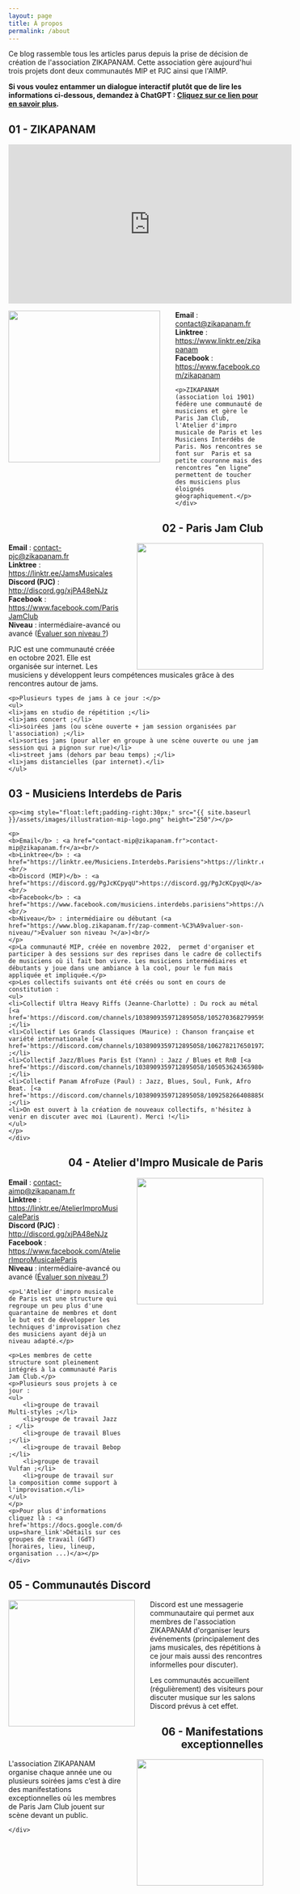 ```yaml
---
layout: page
title: À propos 
permalink: /about
---
```


<p>Ce blog rassemble tous les articles parus depuis la prise de décision de création de l'association ZIKAPANAM. Cette association gère aujourd'hui trois projets dont deux communautés MIP et PJC ainsi que l'AIMP.
</p>
<p><b>Si vous voulez entammer un dialogue interactif plutôt que de lire les informations ci-dessous, demandez à ChatGPT : <a href="{{ site.baseurl }}/ia-prompt">Cliquez sur ce lien pour en savoir plus</a>.</b></p>
<section class="about">
    <div class="section-title">
        <h2 style="text-align:left"><span>01 - ZIKAPANAM</span></h2>
    </div>
    <div class="article-post">
        <div style="text-align:center">
          <p><iframe width="560" height="315" src="https://www.youtube.com/embed/T9djMv31qE0" title="YouTube video player" frameborder="0" allow="acc
          elerometer; autoplay; clipboard-write; encrypted-media; gyroscope; picture-in-picture; web-share" allowfullscreen></iframe></p>
        </div>
	<p><img style="float:left;padding-right:30px;" src="{{ site.baseurl }}/assets/images/illustration-zikapanam-logo.png" height="300"/></p>
	<p>
	<b>Email</b> : <a href="contact@zikapanam.fr">contact@zikapanam.fr</a><br/>
	<b>Linktree</b> : <a href="https://www.linktr.ee/zikapanam">https://www.linktr.ee/zikapanam</a><br/>
	<b>Facebook</b> : <a href="https://www.facebook.com/zikapanam">https://www.facebook.com/zikapanam</a><br/>
	</p>

	<p>ZIKAPANAM (association loi 1901) fédère une communauté de musiciens et gère le Paris Jam Club, l'Atelier d'impro musicale de Paris et les Musiciens Interdébs de Paris. Nos rencontres se font sur  Paris et sa petite couronne mais des rencontres “en ligne” permettent de toucher des musiciens plus éloignés géographiquement.</p>
    </div>
</section>
<section class="about">
    <div class="section-title">
	<h2 style="text-align:right"><span>02 - Paris Jam Club</span></h2>
    </div>
    <div class="article-post">
	<p><img style="float:right;padding-left:30px;" src="{{ site.baseurl }}/assets/images/illustration-pjc-logo.png" height="250"/></p>
	<p>
	<b>Email</b> : <a href="contact-pjc@zikapanam.fr">contact-pjc@zikapanam.fr</a><br/>
	<b>Linktree</b> : <a href="https://linktr.ee/JamsMusicales">https://linktr.ee/JamsMusicales</a><br/>
	<b>Discord (PJC)</b> : <a href="http://discord.gg/xjPA48eNJz">http://discord.gg/xjPA48eNJz</a><br/>
	<b>Facebook</b> : <a href="https://www.facebook.com/ParisJamClub">https://www.facebook.com/ParisJamClub</a><br/>
	<b>Niveau</b> : intermédiaire-avancé ou avancé (<a href="https://www.blog.zikapanam.fr/zap-comment-%C3%A9valuer-son-niveau/">Évaluer son niveau ?</a>)<br/>
	</p>
	<p>PJC est une communauté créée en octobre 2021. Elle est organisée sur internet. Les musiciens y développent leurs compétences musicales grâce  à des rencontres autour de jams.</p>

	<p>Plusieurs types de jams à ce jour :</p>
	<ul>
	<li>jams en studio de répétition ;</li>
	<li>jams concert ;</li>
	<li>soirées jams (ou scène ouverte + jam session organisées par l'association) ;</li>
	<li>sorties jams (pour aller en groupe à une scène ouverte ou une jam session qui a pignon sur rue)</li>
	<li>street jams (dehors par beau temps) ;</li>
	<li>jams distancielles (par internet).</li>
	</ul>
   </div>
</section>
<section class="about">
    <div class="section-title" >
	<h2 style="text-align:left"><span>03 - Musiciens Interdebs de Paris</span></h2>
    </div>
    <div class="article-post">

	<p><img style="float:left;padding-right:30px;" src="{{ site.baseurl }}/assets/images/illustration-mip-logo.png" height="250"/></p>

	<p>
	<b>Email</b> : <a href="contact-mip@zikapanam.fr">contact-mip@zikapanam.fr</a><br/>
	<b>Linktree</b> : <a href="https://linktr.ee/Musiciens.Interdebs.Parisiens">https://linktr.ee/Musiciens.Interdebs.Parisiens</a><br/>
	<b>Discord (MIP)</b> : <a href="https://discord.gg/PgJcKCpyqU">https://discord.gg/PgJcKCpyqU</a><br/>
	<b>Facebook</b> : <a href="https://www.facebook.com/musiciens.interdebs.parisiens">https://www.facebook.com/musiciens.interdebs.parisiens</a><br/>
	<b>Niveau</b> : intermédiaire ou débutant (<a href="https://www.blog.zikapanam.fr/zap-comment-%C3%A9valuer-son-niveau/">Évaluer son niveau ?</a>)<br/>
	</p>
	<p>La communauté MIP, créée en novembre 2022,  permet d'organiser et participer à des sessions sur des reprises dans le cadre de collectifs de musiciens où il fait bon vivre. Les musiciens intermédiaires et débutants y joue dans une ambiance à la cool, pour le fun mais appliquée et impliquée.</p>
	<p>Les collectifs suivants ont été créés ou sont en cours de constitution :
	<ul>
	<li>Collectif Ultra Heavy Riffs (Jeanne-Charlotte) : Du rock au métal [<a href='https://discord.com/channels/1038909359712895058/1052703682799599666/1052703682799599666'>Présentation</a>] ;</li>
	<li>Collectif Les Grands Classiques (Maurice) : Chanson française et variété internationale [<a href='https://discord.com/channels/1038909359712895058/1062782176501972992/1062782176501972992'>Présentation</a>] ;</li>
	<li>Collectif Jazz/Blues Paris Est (Yann) : Jazz / Blues et RnB [<a href='https://discord.com/channels/1038909359712895058/1050536243659804702/1050536243659804702'>Présentation</a>] ;</li>
	<li>Collectif Panam AfroFuze (Paul) : Jazz, Blues, Soul, Funk, Afro Beat. [<a href='https://discord.com/channels/1038909359712895058/1092582664088850432/1092582664088850432'>Présentation</a>] ;</li>
	<li>On est ouvert à la création de nouveaux collectifs, n'hésitez à venir en discuter avec moi (Laurent). Merci !</li>
	</ul>
	</p>
    </div>
</section>
<section class="about">
    <div class="section-title">
	<h2 style="text-align:right"><span>04 - Atelier d'Impro Musicale de Paris</span></h2>
    </div>
    <div class="article-post">
	<p><img style="float:right;padding-left:30px;" src="{{ site.baseurl }}/assets/images/illustration-aimp-logo.png" height="250"/></p>
	<p>
	<b>Email</b> : <a href="contact-aimp@zikapanam.fr">contact-aimp@zikapanam.fr</a><br/>
	<b>Linktree</b> : <a href="https://linktr.ee/AtelierImproMusicaleParis">https://linktr.ee/AtelierImproMusicaleParis</a><br/>
	<b>Discord (PJC)</b> : <a href="http://discord.gg/xjPA48eNJz">http://discord.gg/xjPA48eNJz</a><br/>
	<b>Facebook</b> : <a href="https://www.facebook.com/AtelierImproMusicaleParis">https://www.facebook.com/AtelierImproMusicaleParis</a><br/>
	<b>Niveau</b> : intermédiaire-avancé ou avancé (<a href="https://www.blog.zikapanam.fr/zap-comment-%C3%A9valuer-son-niveau/">Évaluer son niveau ?</a>)<br/>
	</p>

	<p>L'Atelier d'impro musicale de Paris est une structure qui regroupe un peu plus d'une quarantaine de membres et dont le but est de développer les techniques d'improvisation chez des musiciens ayant déjà un niveau adapté.</p>

	<p>Les membres de cette structure sont pleinement intégrés à la communauté Paris Jam Club.</p>
	<p>Plusieurs sous projets à ce jour :
	<ul>
	    <li>groupe de travail Multi-styles ;</li>
	    <li>groupe de travail Jazz ; </li>
	    <li>groupe de travail Blues ;</li>
	    <li>groupe de travail Bebop ;</li>
	    <li>groupe de travail Vulfan ;</li>
	    <li>groupe de travail sur la composition comme support à l'improvisation.</li>
	</ul>
	</p>
	<p>Pour plus d'informations cliquez là : <a href='https://docs.google.com/document/d/1PEWbaR4c2sL_xjaSS9H8NhUM6ZgoL_RwLuHWLN2knTI/edit?usp=share_link'>Détails sur ces groupes de travail (GdT) [horaires, lieu, lineup, organisation ...)</a></p>
    </div>
</section>
<section class="about">
   <div class="section-title">
	<h2 style="text-align:left"><span>05 - Communautés Discord</span></h2>
    </div>
    <div class="article-post">
	<p><img style="float:left;padding-right:30px;" src="{{ site.baseurl }}/assets/images/discord.webp" height="250"/>
	</p>
	<p>
	Discord est une messagerie communautaire qui permet aux membres de l'association ZIKAPANAM d'organiser leurs événements (principalement des jams musicales, des répétitions à ce jour mais aussi des rencontres informelles pour discuter). 
	</p>
	<p>
	Les communautés accueillent (régulièrement) des visiteurs pour discuter musique sur les salons Discord prévus à cet effet.
	</p>
    </div>
</section>
<section class="about">
    <div class="section-title">
	<h2 style="text-align:right"><span>06 - Manifestations exceptionnelles</span></h2>
    </div>
    <div class="article-post">
	<p>
	<img style="float:right;padding-left:30px;" src="{{ site.baseurl }}/assets/images/concert.webp" height="250"/>
	</p>
	<p>L'association ZIKAPANAM organise chaque année une ou plusieurs soirées jams c’est à dire des manifestations exceptionnelles où les membres de Paris Jam Club jouent sur scène devant un public.</p>

    </div>
</section>
